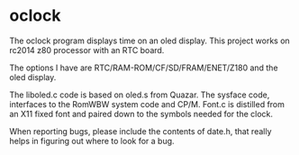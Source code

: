# oclock
The oclock program displays time on an oled display.  This project works on rc2014 z80 processor with an RTC board.

The options I have are RTC/RAM-ROM/CF/SD/FRAM/ENET/Z180 and the oled display.

The liboled.c code is based on oled.s from Quazar.  The sysface code, interfaces to the RomWBW system code and CP/M.
Font.c is distilled from an X11 fixed font and paired down to the symbols needed for the clock.

When  reporting bugs, please include the contents of date.h, that really helps in figuring out where to look for
a bug.

